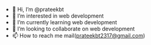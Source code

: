 - 👋 Hi, I’m @prateekbt
- 👀 I’m interested in web development 
- 🌱 I’m currently learning web development
- 💞️ I’m looking to collaborate on web development
- 📫 How to reach me mail(prateekbt2317@gmail.com)

<!---
prateekbt/prateekbt is a ✨ special ✨ repository because its `README.md` (this file) appears on your GitHub profile.
You can click the Preview link to take a look at your changes.
--->
